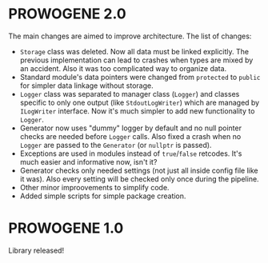 # PROWOGENE 2.0

The main changes are aimed to improve architecture. The list of changes:

* `Storage` class was deleted. Now all data must be linked explicitly. The previous implementation can lead to crashes when types are mixed by an accident. Also it was too complicated way to organize data.
* Standard module's data pointers were changed from `protected` to `public` for simpler data linkage without storage.
* `Logger` class was separated to manager class (`Logger`) and classes specific to only one output (like `StdoutLogWriter`) which are managed by `ILogWriter` interface. Now it's much simpler to add new functionality to `Logger`.
* Generator now uses "dummy" logger by default and no null pointer checks are needed before `Logger` calls. Also fixed a crash when no `Logger` are passed to the `Generator` (or `nullptr` is passed).
* Exceptions are used in modules instead of `true`/`false` retcodes. It's much easier and informative now, isn't it?
* Generator checks only needed settings (not just all inside config file like it was). Also every setting will be checked only once during the pipeline.
* Other minor improovements to simplify code.
* Added simple scripts for simple package creation.


# PROWOGENE 1.0

Library released!
